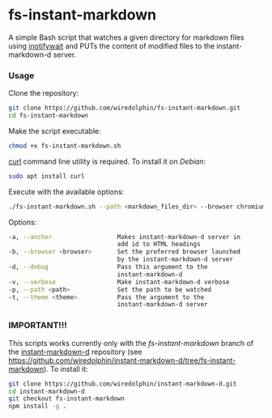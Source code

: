 fs-instant-markdown
===================

A simple Bash script that watches a given directory for markdown
files using [inotifywait](https://linux.die.net/man/1/inotifywait) and PUTs
the content of modified files to the instant-markdown-d server.

### Usage

Clone the repository:
```bash
git clone https://github.com/wiredolphin/fs-instant-markdown.git
cd fs-instant-markdown
```

Make the script executable:
```bash
chmod +x fs-instant-markdown.sh
```

[curl](https://curl.se/) command line utility is required.
To install it on *Debian*:
```bash
sudo apt install curl
```

Execute with the available options:
```bash
./fs-instant-markdown.sh --path <markdown_files_dir> --browser chromium --anchor
```

Options:
```bash
-a, --anchor                  Makes instant-markdown-d server in
                              add id to HTML headings
-b, --browser <browser>       Set the preferred browser launched
                              by the instant-markdown-d server
-d, --debug                   Pass this argument to the
                              instant-markdown-d
-v, --verbose                 Make instant-markdown-d verbose
-p, --path <path>             Set the path to be watched
-t, --theme <theme>           Pass the argument to the
                              instant-markdown-d server
```

### IMPORTANT!!!

This scripts works currently only with the *fs-instant-markdown* branch
of the [instant-markdown-d](https://github.com/wiredolphin/instant-markdown-d.git)
repository (see https://github.com/wiredolphin/instant-markdown-d/tree/fs-instant-markdown).
To install it:

```bash
git clone https://github.com/wiredolphin/instant-markdown-d.git
cd instant-markdown-d
git checkout fs-instant-markdown
npm install -g .
```



